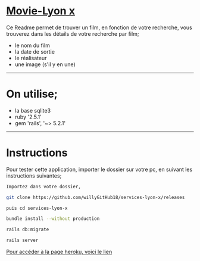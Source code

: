  # [Movie-Lyon x](https://movielyonx.herokuapp.com/)

Ce Readme permet de trouver un film, en fonction de votre recherche,
vous trouverez dans les détails de votre recherche par film;

* le nom du film
* la date de sortie
* le réalisateur
* une image (s'il y en une)

------------------------------
# On utilise;

* la base sqlite3
* ruby '2.5.1'
* gem 'rails', '~> 5.2.1'


------------------------------
# Instructions #

Pour tester cette application, importer le dossier sur votre pc, en suivant les instructions suivantes;

```sh
Importez dans votre dossier,

git clone https://github.com/willyGitHub18/services-lyon-x/releases

puis cd services-lyon-x

bundle install --without production

rails db:migrate

rails server
```


[Pour accéder à la page heroku, voici le lien](https://movielyonx.herokuapp.com/)